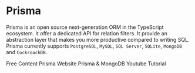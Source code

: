 # Prisma

Prisma is an open source next-generation ORM in the TypeScript ecosystem. It offer a dedicated API for relation filters. It provide an abstraction layer that makes you more productive compared to writing SQL. Prisma currently supports `PostgreSQL`, `MySQL`, `SQL Server`, `SQLite`, `MongoDB` and `CockroachDB`.


<ResourceGroupTitle>Free Content</ResourceGroupTitle>
<BadgeLink colorScheme='blue' badgeText='Official Website' href='https://www.prisma.io/'>Prisma Website</BadgeLink>
<BadgeLink colorScheme='purple' badgeText='Watch' href='https://www.youtube.com/watch?v=-7r4whMKt1s'>Prisma & MongoDB Youtube Tutorial</BadgeLink>
